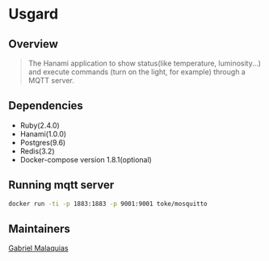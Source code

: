 # Usgard

## Overview
> The Hanami application to show status(like temperature, luminosity...) and execute commands (turn on the light, for example) through a MQTT server.

## Dependencies
* Ruby(2.4.0)
* Hanami(1.0.0)
* Postgres(9.6)
* Redis(3.2)
* Docker-compose version 1.8.1(optional)

## Running mqtt server

``` sh
docker run -ti -p 1883:1883 -p 9001:9001 toke/mosquitto
```

## Maintainers
[Gabriel Malaquias](mailto:gabriel07malakias@gmail.com)
